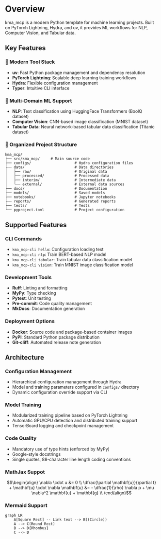 # Overview

kma_mcp is a modern Python template for machine learning projects. Built on PyTorch Lightning, Hydra, and uv, it provides ML workflows for NLP, Computer Vision, and Tabular data.

## Key Features

### 🚀 Modern Tool Stack
- **uv**: Fast Python package management and dependency resolution
- **PyTorch Lightning**: Scalable deep learning training workflows
- **Hydra**: Flexible configuration management
- **Typer**: Intuitive CLI interface

### 🧠 Multi-Domain ML Support
- **NLP**: Text classification using HuggingFace Transformers (BoolQ dataset)
- **Computer Vision**: CNN-based image classification (MNIST dataset)
- **Tabular Data**: Neural network-based tabular data classification (Titanic dataset)

### 📁 Organized Project Structure
```
kma_mcp/
├── src/kma_mcp/     # Main source code
├── configs/                    # Hydra configuration files
├── data/                       # Data directories
│   ├── raw/                    # Original data
│   ├── processed/              # Processed data
│   ├── interim/                # Intermediate data
│   └── external/               # External data sources
├── docs/                       # Documentation
├── models/                     # Saved models
├── notebooks/                  # Jupyter notebooks
├── reports/                    # Generated reports
├── tests/                      # Tests
└── pyproject.toml              # Project configuration
```

## Supported Features

### CLI Commands
- `kma_mcp-cli hello`: Configuration loading test
- `kma_mcp-cli nlp`: Train BERT-based NLP model
- `kma_mcp-cli tabular`: Train tabular data classification model
- `kma_mcp-cli vision`: Train MNIST image classification model

### Development Tools
- **Ruff**: Linting and formatting
- **MyPy**: Type checking
- **Pytest**: Unit testing
- **Pre-commit**: Code quality management
- **MkDocs**: Documentation generation

### Deployment Options
- **Docker**: Source code and package-based container images
- **PyPI**: Standard Python package distribution
- **Git-cliff**: Automated release note generation

## Architecture

### Configuration Management
- Hierarchical configuration management through Hydra
- Model and training parameters configured in `configs/` directory
- Dynamic configuration override support via CLI

### Model Training
- Modularized training pipeline based on PyTorch Lightning
- Automatic GPU/CPU detection and distributed training support
- TensorBoard logging and checkpoint management

### Code Quality
- Mandatory use of type hints (enforced by MyPy)
- Google-style docstrings
- Single quotes, 88-character line length coding conventions

### MathJax Suppot

$$\begin{align}
\nabla \cdot u &= 0 \\
\dfrac{\partial \mathbf{u}}{\partial t} + \mathbf{u} \cdot \nabla \mathbf{u} &= - \dfrac{1}{\rho} \nabla p + \mu \nabla^2 \mathbf{u} + \mathbf{g} \\
\end{align}$$

### Mermaid Support

```mermaid
graph LR
    A[Square Rect] -- Link text --> B((Circle))
    A --> C(Round Rect)
    B --> D{Rhombus}
    C --> D
```